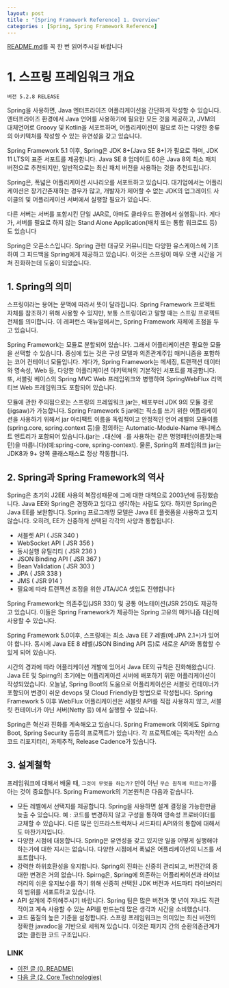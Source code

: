 ```yaml
---
layout: post
title : "[Spring Framework Reference] 1. Overview"
categories : [Spring, Spring Framework Reference]
---
```



[README.md](https://hsik0225.github.io/spring%20framework/README/)를 꼭 한 번 읽어주시길 바랍니다

# 1. 스프링 프레임워크 개요
```
버전 5.2.8 RELEASE
```
Spring을 사용하면, Java 엔터프라이즈 어플리케이션을 간단하게 작성할 수 있습니다.
엔터프라이즈 환경에서 Java 언어를 사용하기에 필요한 모든 것을 제공하고, JVM의
대체언어로 Groovy 및 Kotlin을 서포트하며, 어플리케이션이 필요로 하는 다양한 종류의
아키텍처를 작성할 수 있는 유연성을 갖고 있습니다.

Spring Framework 5.1 이후, Spring은 JDK 8+(Java SE 8+)가 필요로 하며, 
JDK 11 LTS의 표준 서포트를 제공합니다. Java SE 8 업데이트 60은 Java 8의 최소
패치 버전으로 추천되지만, 일반적으로는 최신 패치 버전을 사용하는 것을 추천드립니다.

Spring은, 폭넓은 어플리케이션 시나리오를 서포트하고 있습니다. 대기업에서는 어플리케이션은
장기간존재하는 경우가 많고, 개발자가 제어할 수 없는 JDK의 업그레이드 사이클의 및 어플리케이션 서버에서
실행할 필요가 있습니다.

다른 서버는 서버를 포함시킨 단일 JAR로, 아마도 클라우드 환경에서 실행됩니다. 게다가, 서버를 필요로 하지 않는 
Stand Alone Application(배치 또는 통합 워크로드 등)도 있습니다

Spring은 오픈소스입니다. Spring 관련 대규모 커뮤니티는 다양한 유스케이스에 기초하여 그 피드백을 Spring에게 제공하고 있습니다.
이것은 스프링이 매우 오랜 시간을 거쳐 진화하는데 도움이 되었습니다.
## 1. Spring의 의미
스프링이라는 용어는 문맥에 따라서 뜻이 달라집니다. Spring Framework 프로젝트 자체를 참조하기
위해 사용할 수 있지만, 보통 스프링이라고 말할 때는 스프링 프로젝트 전체를 의미합니다. 이 레퍼런스 매뉴얼에서는, Spring Framework 자체에 초점을 두고 있습니다.

Spring Framework는 모듈로 분할되어 있습니다. 그래서 어플리케이션은 필요한 모듈을 선택할 수 있습니다.
중심에 있는 것은 구성 모델과 의존관계주입 매커니즘을 포함하는 코어 컨테이너 모듈입니다. 게다가, Spring Framework는
메세징, 트랜잭션 데이터와 영속성, Web 등, 다양한 어플리케이션 아키텍쳐의 기본적인 서포트를 제공합니다.
또, 서블릿 베이스의 Spring MVC Web 프레임워크와 병행하여 SpringWebFlux 리액티브 Web 프레임워크도 포함되어 있습니다.

모듈에 관한 주의점으로는 스프링의 프레임워크 jar는, 배포부터 JDK 9의 모듈 경로(jigsaw)가 가능합니다.
Spring Framework 5 jar에는 직소를 쓰기 위한 어플리케이션을 사용하기 위해서 jar 아티팩트 이름을 독립적이고 안정적인 언어 레벨의
모듈이름(spring.core, spring.context 등)을 정의하는 Automatic-Module-Name 매니페스트 엔트리가
 포함되어 있습니다.(jar는 `.`대신에 `-`를 사용하는 같은 명명패턴(이름짓는패턴)을 따릅니다)(예:spring-core, spring-context).
 물론, Spring의 프레임워크 jar는 JDK8과 9+ 양쪽 클래스패스로 정상 작동합니다.
## 2. Spring과 Spring Framework의 역사
Spring은 초기의 J2EE 사용의 복잡성때문에 그에 대한 대책으로 2003년에 등장했습니다. Java EE와 Spring은
경쟁하고 있다고 생각하는 사람도 있다. 하지만 Spring은 Java EE를 보완합니다.
Spring 프로그래밍 모델은 Java EE 플랫폼을 사용하고 있지 않습니다. 
오히려, EE가 신중하게 선택된 각각의 사양과 통합됩니다.
- 서블렛 API ( JSR 340 )
- WebSocket API ( JSR 356 )
- 동시실행 유틸리티 ( JSR 236 )
- JSON Binding API ( JSR 367 )
- Bean Validation ( JSR 303 )
- JPA ( JSR 338 )
- JMS ( JSR 914 )
 - 필요에 따라 트랜잭션 조정을 위한 JTA/JCA 셋업도 진행합니다
 
 Spring Framework는 의존주입(JSR 330) 및 공통 어노테이션(JSR 250)도 제공하고 있습니다. 
 이들은 Spring Framework가 제공하는 Spring 고유의 매커니즘 대신에 사용할 수 있습니다.
 
 Spring Framework 5.0이후, 스프링에는 최소 Java EE 7 레벨(예:JPA 2.1+)가 있어야 합니다. 동시에 Java EE 8 레벨(JSON Binding API 등)로
 새로운 API와 통합할 수 있게 되어 있습니다. 
 
 시간의 경과에 따라 어플리케이션 개발에 있어서 Java EE의 규칙은 진화해왔습니다. Java EE 및 Spirng의 초기에는
 어플리케이션 서버에 배포하기 위한 어플리케이션이 작성되었습니다. 오늘날, Spring Boot의 도움으로 
 어플리케이션은 서블릿 컨테이너가 포함되어 변경이 쉬운 devops 및 Cloud Friendly한 방법으로 작성됩니다. 
 Spring Framework 5 이후 WebFlux 어플리케이션은 서블릿 API를 직접 사용하지 않고, 서블릿 컨테이너가 아닌 서버(Netty 등) 에서 실행할 수 있습니다.
 
 Spring은 혁신과 진화를 계속해오고 있습니다. Spring Framework 이외에도 Spirng Boot, Spring Security 등등의 프로젝트가
 있습니다. 각 프로젝트에는 독자적인 소스코드 리포지터리, 과제추적, Release Cadence가 있습니다.
## 3. 설계철학
 프레임워크에 대해서 배울 때, `그것이 무엇을 하는가?` 만이 아닌 `무슨 원칙에 따르는가?`를 아는 것이 중요합니다.
 Spring Framework의 기본원칙은 다음과 같습니다.
 - 모든 레벨에서 선택지를 제공합니다. Spring을 사용하면 설계 결정을 가능한만큼 늦출 수 있습니다. 예 : 코드를 
 변경하지 않고 구성을 통하여 영속성 프로바이더를 교체할 수 있습니다. 다른 많은 인프라스트럭쳐나 서드파티 API와의 통합에 대해서도
 마찬가지입니다.
 - 다양한 시점에 대응합니다. Spring은 유연성을 갖고 있지만 일을 어떻게 실행해야하는가에 대한 지시는 없습니다.
 다양한 시점에서 폭넓은 어플리케이션의 니즈를 서포트합니다.
- 강력한 하위호환성을 유지합니다. Spring의 진화는 신중히 관리되고, 버전간의 중대한 변경은 거의 없습니다. Spirng은,
Spring에 의존하는 어플리케이션과 라이브러리의 쉬운 유지보수를 하기 위해 신중히 선택된 JDK 버전과 서드파티 라이브러리의 범위를 서포트하고 있습니다.
- API 설계에 주의해주시기 바랍니다. Spring 팀은 많은 버전과 몇 년이 지나도 직관적이고 계속 사용할 수 있는 API를 만드는데
많은 생각과 시간을 소비했습니다.
- 코드 품질의 높은 기준을 설정합니다. 스프링 프레임워크는 의미있는 최신 버전의 정확한 javadoc을 기반으로 세워져 있습니다.
이것은 패키지 간의 순환의존관계가 없는 클린한 코드 구조입니다.


### LINK  
- [이전 글 (0. README)](https://hsik0225.github.io/spring%20framework/0.-README/)
- [다음 글 (2. Core Technologies)](https://hsik0225.github.io/spring%20framework/2.-Core-Technologies/)
